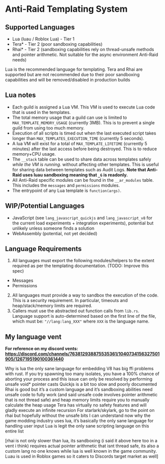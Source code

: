 # Anti-Raid Templating System

## Supported Languages

- Lua (luau / Roblox Lua) - Tier 1
- Tera* - Tier 2 (poor sandboxing capabilities)
- Rhai* - Tier 2 (sandboxing capabilities rely on thread-unsafe methods and pointer arithmetic. Not suitable for the async environment Anti-Raid needs)

Lua is the recommended language for templating. Tera and Rhai are supported but are not recommended due to their poor sandboxing capabilities and will be removed/disabled in production builds

## Lua notes

- Each guild is assigned a Lua VM. This VM is used to execute Lua code that is used in the templates.
- The total memory usage that a guild can use is limited to ``MAX_TEMPLATE_MEMORY_USAGE`` (currently 3MB). This is to prevent a single guild from using too much memory.
- Execution of all scripts is timed out when the last executed script takes longer than ``MAX_TEMPLATES_EXECUTION_TIME`` (currently 5 seconds).
- A lua VM will exist for a total of ``MAX_TEMPLATE_LIFETIME`` (currently 5 minutes) after the last access before being destroyed. This is to reduce memory+CPU usage.
- The ``__stack`` table can be used to share data across templates safely *while the VM is running*. without affecting other templates. This is useful for sharing data between templates such as Audit Logs. **Note that Anti-Raid uses luau sandboxing meaning that `_G` is readonly.**
- All Anti-Raid specific modules can be found in the ``__ar_modules`` table. This includes the ``messages`` and ``permissions`` modules.
- The entrypoint of any Lua template is ``function(args)``. 

## WIP/Potential Languages

- JavaScript (see ``lang_javascript_quickjs`` and ``lang_javascript_v8`` for the current load experiments + integration experiments), potential but unlikely unless someone finds a solution
- WebAssembly (potential, not yet decided)

## Language Requirements

1. All languages must export the following modules/helpers to the extent required as per the templating documentation. (TODO: Improve this spec)

- Messages
- Permissions

2. All languages must provide a way to sandbox the execution of the code. This is a security requirement. In particular, timeouts and heap/stack/memory limits are required.
3. Callers must use the abstracted out function calls from ``lib.rs``. Language support is auto-determined based on the first line of the file, which must be: ``"//lang:lang_XXX"`` where ``XXX`` is the language name.

## My language vent

**For reference on my discord vents: https://discord.com/channels/763812938875535361/1040734156327501905/1267195190100361440**

Why is lua the only sane language for embedding
V8 has big ffi problems with rust. If you try spawning too many isolates, you have a 100% chance of aborting your process and this issue can only be resolved by performing unsafe void* pointer casts 
Quickjs is a bit too slow and poorly documented 
Rhai is good but it’s a custom language and it’s sandboxing abilities need unsafe code to fully work (and said unsafe code involves pointer arithmetic that is not thread safe) and heap memory limits require you to manually calculate the heap usage 
Tera has virtually no safety features and will gladly execute an infinite recursion
For starlark/skylark, go to the point on rhai but hopefully without the unsafe bits
I can understand now why the game modding industry uses lua, it’s basically the only sane language for handling user input
Lua is legit the only sane scripting language on this entire list

[rhai is not only slower than lua, its sandboxing (i said it above here too in a vent i think) requires actual pointer arithmetic that isnt thread safe, its also a custom lang no one knows while lua is well known in the game community. Luau is used in Roblox games so it caters to Discords target market as well]